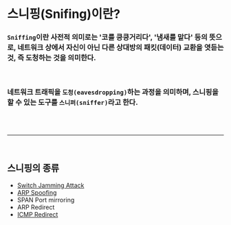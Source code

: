 # **스니핑(Snifing)이란?**

### `Sniffing`이란 사전적 의미로는 '코를 킁킁거리다', '냄새를 맡다' 등의 뜻으로, 네트워크 상에서 자신이 아닌 다른 상대방의 패킷(데이터) 교환을 엿듣는 것, 즉 **도청하는 것을 의미**한다.

<br>

###  네트워크 트래픽을 `도청(eavesdropping)`하는 과정을 의미하며, 스니핑을 할 수 있는 도구를 `스니퍼(sniffer)`라고 한다.

<br>
<br>

- - -

<br>

## **스니핑의 종류**

+ [Switch Jamming Attack](Switch%20Jamming.md)
+ [ARP Spoofing](ARP%20Spoofing.md)
+ SPAN Port mirroring
+ ARP Redirect
+ [ICMP Redirect](ICMP%20Redirect.md)